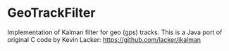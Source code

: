 GeoTrackFilter
==============

Implementation of Kalman filter for geo (gps) tracks. This is a Java port of
original C code by Kevin Lacker: https://github.com/lacker/ikalman
